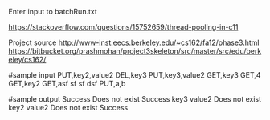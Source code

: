Enter input to batchRun.txt


https://stackoverflow.com/questions/15752659/thread-pooling-in-c11

Project source
http://www-inst.eecs.berkeley.edu/~cs162/fa12/phase3.html
https://bitbucket.org/prashmohan/project3skeleton/src/master/src/edu/berkeley/cs162/


#sample input
PUT,key2,value2
DEL,key3
PUT,key3,value2
GET,key3
GET,4
GET,key2
GET,asf sf sf dsf
PUT,a,b

#sample output
Success
Does not exist
Success
key3 value2
Does not exist
key2 value2
Does not exist
Success

